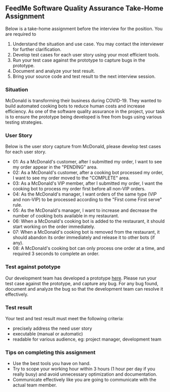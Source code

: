 ## FeedMe Software Quality Assurance Take-Home Assignment
Below is a take-home assignment before the interview for the position. You are required to
1. Understand the situation and use case. You may contact the interviewer for further clarification.
2. Develop test cases for each user story using your most efficient tools.
3. Run your test case against the prototype to capture bugs in the prototype.
4. Document and analyze your test result.
5. Bring your source code and test result to the next interview session.

### Situation
McDonald is transforming their business during COVID-19. They wanted to build automated cooking bots to reduce human costs and increase efficiency. As one of the software quality assurance in the project, your task is to ensure the prototype being developed is free from bugs using various testing strategies.

### User Story
Below is the user story capture from McDonald, please develop test cases for each user story.
- 01: As a McDonald's customer, after I submitted my order, I want to see my order appear in the "PENDING" area.
- 02: As a McDonald's customer, after a cooking bot processed my order, I want to see my order moved to the "COMPLETE" area.
- 03: As a McDonald's VIP member, after I submitted my order, I want the cooking bot to process my order first before all non-VIP orders.
- 04: As the McDonald's manager, I want orders of the same type (VIP and non-VIP) to be processed according to the "First come First serve" rule.
- 05: As the McDonald's manager, I want to increase and decrease the number of cooking bots available in my restaurant.
- 06: When a McDonald's cooking bot is added to the restaurant, it should start working on the order immediately.
- 07: When a McDonald's cooking bot is removed from the restaurant, it should abandon its order immediately and release it to other bots (if any).
- 08: A McDonald's cooking bot can only process one order at a time, and required 3 seconds to complete an order.

### Test against pototype
Our development team has developed a prototype [here](nervous-mcclintock-523688.netlify.app). Please run your test case against the prototype, and capture any bug. For any bug found, document and analyze the bug so that the development team can resolve it effectively.

### Test result
Your test and test result must meet the following criteria:
- precisely address the need user story
- executable (manual or automatic)
- readable for various audience, eg: project manager, development team

### Tips on completing this assignment
- Use the best tools you have on hand.
- Try to scope your working hour within 3 hours (1 hour per day if you really busy) and avoid unnecessary optimization and documentation.
- Communicate effectively like you are going to communicate with the actual team member.
